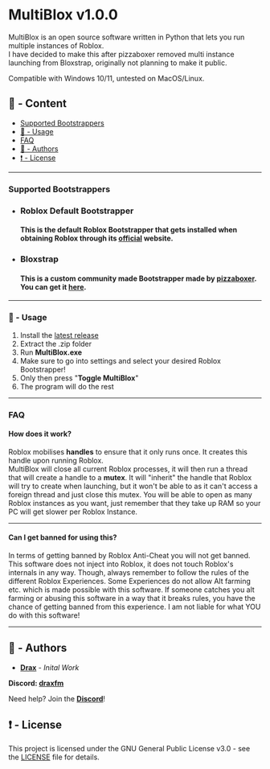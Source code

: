 # MultiBlox v1.0.0

MultiBlox is an open source software written in Python that lets you run multiple instances of Roblox.  
I have decided to make this after pizzaboxer removed multi instance launching from Bloxstrap, originally not planning to make it public.  

Compatible with Windows 10/11, untested on MacOS/Linux.

## :large_blue_circle: - Content
- [Supported Bootstrappers](#bootstrapper)
- [:toolbox: - Usage](#usage)
- [FAQ](#faq)
- [:wave: - Authors](#authors)
- [:exclamation: - License](#license)

---

### <a id="bootstrapper"></a> Supported Bootstrappers
- ### Roblox Default Bootstrapper
  #### This is the default Roblox Bootstrapper that gets installed when obtaining Roblox through its [official](https://www.roblox.com/download) website.
- ### Bloxstrap
  #### This is a custom community made Bootstrapper made by [pizzaboxer](https://www.github.com/pizzaboxer). You can get it [here](https://bloxstraplabs.com).

---

### <a id="usage"></a> :toolbox: - Usage

1. Install the [latest release](https://github.com/DraxFM/MultiBlox/releases/latest)
2. Extract the .zip folder
3. Run **MultiBlox.exe**
4. Make sure to go into settings and select your desired Roblox Bootstrapper!
5. Only then press "**Toggle MultiBlox**"
6. The program will do the rest

---

### <a id="faq"></a> FAQ
#### How does it work?  
Roblox mobilises **handles** to ensure that it only runs once. It creates this handle upon running Roblox.  
MultiBlox will close all current Roblox processes, it will then run a thread that will create a handle to a **mutex**. It will "inherit" the handle that Roblox will try to create when launching, but it won't be able to as it can't access a foreign thread and just     close this mutex. You will be able to open as many Roblox instances as you want, just remember that they take up RAM so your PC will get slower per Roblox Instance.

---

#### Can I get banned for using this?
In terms of getting banned by Roblox Anti-Cheat you will not get banned. This software does not inject into Roblox, it does not touch Roblox's internals in any way. Though, always remember to follow the rules of the different Roblox Experiences. Some Experiences do not allow Alt farming etc. which is made possible with this software. If someone catches you alt farming or abusing this software in a way that it breaks rules, you have the chance of getting banned from this experience. I am not liable for what YOU do with this software!

---


## <a id="authors"></a> :wave: - Authors

* [**Drax**](https://github.com/DraxFM) - *Inital Work*

**Discord: [draxfm](https://discord.com/users/654343206275907585)**

Need help? Join the [**Discord**](https://discord.gg/sEXECdC3Et)!

## <a id="license"></a> :exclamation: - License

This project is licensed under the GNU General Public License v3.0 - see the [LICENSE](LICENSE) file for details.
